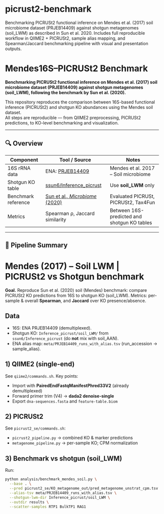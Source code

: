 # picrust2-benchmark
Benchmarking PICRUSt2 functional inference on Mendes et al. (2017) soil microbiome dataset (PRJEB14409) against shotgun metagenomes (soil_LWM) as described in Sun et al. 2020. Includes full reproducible workflow in QIIME2 + PICRUSt2, sample alias mapping, and Spearman/Jaccard benchmarking pipeline with visual and presentation outputs.

# Mendes16S–PICRUSt2 Benchmark

**Benchmarking PICRUSt2 functional inference on Mendes et al. (2017) soil microbiome dataset (PRJEB14409) against shotgun metagenomes (soil_LWM), following the benchmark by Sun et al. (2020).**

This repository reproduces the comparison between 16S-based functional inference (PICRUSt2) and shotgun KO abundances using the Mendes soil dataset.  
All steps are reproducible — from QIIME2 preprocessing, PICRUSt2 predictions, to KO-level benchmarking and visualization.

---

## 🔍 Overview

| Component | Tool / Source | Notes |
|------------|----------------|-------|
| 16S rRNA data | ENA: [PRJEB14409](https://www.ebi.ac.uk/ena/browser/view/PRJEB14409) | Mendes et al. 2017 – Soil microbiome |
| Shotgun KO table | [ssun6/Inference_picrust](https://github.com/ssun6/Inference_picrust) | Use **soil_LWM** only |
| Benchmark reference | [Sun et al., *Microbiome* (2020)](https://doi.org/10.1186/s40168-020-00815-y) | Evaluated PICRUSt, PICRUSt2, Tax4Fun |
| Metrics | Spearman ρ, Jaccard similarity | Between 16S-predicted and shotgun KO tables |

---

## 🧪 Pipeline Summary

# Mendes (2017) – Soil LWM | PICRUSt2 vs Shotgun benchmark

**Goal.** Reproduce Sun et al. (2020) soil (Mendes) benchmark: compare PICRUSt2 KO predictions from 16S to shotgun KO (soil_LWM). Metrics: per-sample & overall **Spearman**, and **Jaccard** over KO presence/absence.

## Data
- 16S: ENA PRJEB14409 (demultiplexed).  
- Shotgun KO: `Inference_picrust/soil_LWM/` from `ssun6/Inference_picrust` (do **not** mix with soil_AAN).
- ENA alias map: `meta/PRJEB14409_runs_with_alias.tsv` (run_accession → sample_alias).

## 1) QIIME2 (single-end)
See `qiime2/commands.sh`. Key points:
- Import with **PairedEndFastqManifestPhred33V2** (already demultiplexed)
- Forward primer trim (V4) → **dada2 denoise-single**
- Export `dna-sequences.fasta` and `feature-table.biom`

## 2) PICRUSt2
See `picrust2_se/commands.sh`:
- `picrust2_pipeline.py` → combined KO & marker predictions
- `metagenome_pipeline.py` → per-sample KO; CPM normalization

## 3) Benchmark vs shotgun (soil_LWM)
Run:
```bash
python analysis/benchmark_mendes_soil.py \
  --base . \
  --pred picrust2_se/KO_metagenome_out/pred_metagenome_unstrat_cpm.tsv \
  --alias-tsv meta/PRJEB14409_runs_with_alias.tsv \
  --shotgun-lwm-dir Inference_picrust/soil_LWM \
  --outdir results \
  --scatter-samples RTP1 BulkTP1 RAG1

